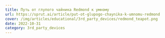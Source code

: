 ```yaml
---
title: Путь от глупого чайника Redmond к умному
url: https://sprut.ai/article/put-ot-glupogo-chaynika-k-umnomu-redmond
cover: /img/articles/educational/3rd_party_devices/redmond_teapot.png
date: 2022-10-31
category: 3rd_party_devices
---
```

